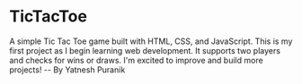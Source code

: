 # TicTacToe
A simple Tic Tac Toe game built with HTML, CSS, and JavaScript. This is my first project as I begin learning web development. It supports two players and checks for wins or draws. I'm excited to improve and build more projects!
-- By Yatnesh Puranik

